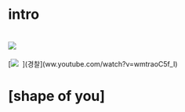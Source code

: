 # intro
# ![](https://encrypted-tbn0.gstatic.com/images?q=tbn:ANd9GcSGQlnspbFf_z8pykhJ4l9p5Je5w3E05J9n0Yl8tW-dTs4TnPvLmQ)  
[![](https://encrypted-tbn0.gstatic.com/images?q=tbn:ANd9GcSGQlnspbFf_z8pykhJ4l9p5Je5w3E05J9n0Yl8tW-dTs4TnPvLmQ)  ](경찰](ww.youtube.com/watch?v=wmtraoC5f_I)
# [shape of you]
